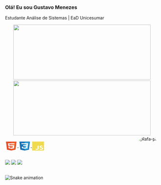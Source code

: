 ### Olá! Eu sou Gustavo Menezes
Estudante Análise de Sistemas | EaD Unicesumar

<div align="center">
  <a href="https://github.com/gustavoacmenezes89">
   <img 
width="450em" height="180em" src="https://github-readme-stats.vercel.app/api?username=gustavoacmenezes89&show_icons=true&theme=merko&include_all_commits=true&count_private=true"/>
   <img 
width="450em"height="180em" src="https://github-readme-stats.vercel.app/api/top-langs/?username=gustavoacmenezes89&layout=compact&langs_count=7&theme=merko"/>
   <img align="right" alt="Rafa-pic" height="150" style="border-radius:50px;" src="http://www.rw-designer.com/icon-image/18638-256x256x32.png"> 
</div>
<div style="display: inline_block"><br>
  <img align="center" alt="gmz-HTML" height="30" width="40" src="https://raw.githubusercontent.com/devicons/devicon/master/icons/html5/html5-original.svg">
  <img align="center" alt="gmz-CSS" height="30" width="40" src="https://raw.githubusercontent.com/devicons/devicon/master/icons/css3/css3-original.svg">
  <img align="center" alt="gmz-Js" height="30" width="40" src="https://raw.githubusercontent.com/devicons/devicon/master/icons/javascript/javascript-plain.svg">
</div>
  
  ##
 
<div> 
  <a href="https://www.linkedin.com/in/gustavo-menezes-b117851b9/" target="_blank"><img src="https://img.shields.io/badge/-LinkedIn-%230077B5?style=for-the-badge&logo=linkedin&logoColor=white" target="_blank"></a> 
  <a href="https://instagram.com/gustavomnzs89" target="_blank"><img src="https://img.shields.io/badge/-Instagram-%23E4405F?style=for-the-badge&logo=instagram&logoColor=white" target="_blank"></a>
  <a href = "mailto:contatogustavoacmenezes89@gmail.com"><img src="https://img.shields.io/badge/-Gmail-%23333?style=for-the-badge&logo=gmail&logoColor=white" target="_blank"></a>
  <br></br>
  
  ![Snake animation](https://i.pinimg.com/originals/b4/e3/71/b4e371619042d1e80918d09904e90f7d.gif)
 
</div>


